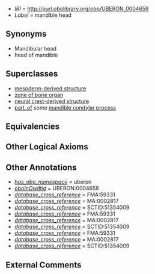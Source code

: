  * *IRI* = http://purl.obolibrary.org/obo/UBERON_0004658
 * *Label* = mandible head

## Synonyms

 * Mandibular head
 * head of mandible

## Superclasses

 * [mesoderm-derived structure](../../UBERON/20/UBERON_0004120.md)
 * [zone of bone organ](../../UBERON/13/UBERON_0005913.md)
 * [neural crest-derived structure](../../UBERON/13/UBERON_0010313.md)
 * [part_of](../../BFO/50/BFO_0000050.md) some [mandible condylar process](../../UBERON/57/UBERON_0004657.md)

## Equivalencies


## Other Logical Axioms


## Other Annotations

 * *[has_obo_namespace](../../ce/oboInOwl#hasOBONamespace.md)* = uberon
 * *[oboInOwl#id](../../id/oboInOwl#id.md)* = UBERON:0004658
 * *[database_cross_reference](../../ef/oboInOwl#hasDbXref.md)* = FMA:59331
 * *[database_cross_reference](../../ef/oboInOwl#hasDbXref.md)* = MA:0002817
 * *[database_cross_reference](../../ef/oboInOwl#hasDbXref.md)* = SCTID:51354009
 * *[database_cross_reference](../../ef/oboInOwl#hasDbXref.md)* = FMA:59331
 * *[database_cross_reference](../../ef/oboInOwl#hasDbXref.md)* = MA:0002817
 * *[database_cross_reference](../../ef/oboInOwl#hasDbXref.md)* = SCTID:51354009
 * *[database_cross_reference](../../ef/oboInOwl#hasDbXref.md)* = FMA:59331
 * *[database_cross_reference](../../ef/oboInOwl#hasDbXref.md)* = MA:0002817
 * *[database_cross_reference](../../ef/oboInOwl#hasDbXref.md)* = SCTID:51354009

## External Comments

